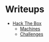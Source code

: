 # Writeups

- [Hack The Box](hackthebox)
  - [Machines](hackthebox/machines)
  - [Challenges](hackthebox/challenges)
